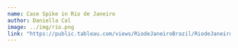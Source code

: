 ```yaml
---
name: Case Spike in Rio de Janeiro
author: Daniella Cal
image: ../img/rio.png
link: "https://public.tableau.com/views/RiodeJaneiroBrazil/RiodeJaneiroStateOverview?:language=pt&:display_count=y&:toolbar=n&:origin=viz_share_link"
---
```

